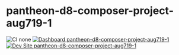 # pantheon-d8-composer-project-aug719-1

![CI none](https://img.shields.io/badge/ci-none-orange.svg)
[![Dashboard pantheon-d8-composer-project-aug719-1](https://img.shields.io/badge/dashboard-pantheon_d8_composer_project_aug719_1-yellow.svg)](https://dashboard.pantheon.io/sites/f0edcaf2-5e3f-4798-9ec0-0291bf2ff612#dev/code)
[![Dev Site pantheon-d8-composer-project-aug719-1](https://img.shields.io/badge/site-pantheon_d8_composer_project_aug719_1-blue.svg)](http://dev-pantheon-d8-composer-project-aug719-1.pantheonsite.io/)